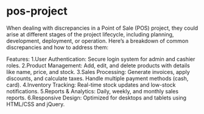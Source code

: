 # pos-project
When dealing with discrepancies in a Point of Sale (POS) project, they could arise at different stages of the project lifecycle,
 including planning, development, deployment, or operation. Here’s a breakdown of common discrepancies and how to address them:

Features:
1.User Authentication:
   Secure login system for admin and cashier roles.
2.Product Management:
    Add, edit, and delete products with details like name, price, and stock.
3.Sales Processing:
    Generate invoices, apply discounts, and calculate taxes.
    Handle multiple payment methods (cash, card).
4.Inventory Tracking:
    Real-time stock updates and low-stock notifications.
5.Reports & Analytics:
    Daily, weekly, and monthly sales reports.
6.Responsive Design:
    Optimized for desktops and tablets using HTML/CSS and jQuery.
